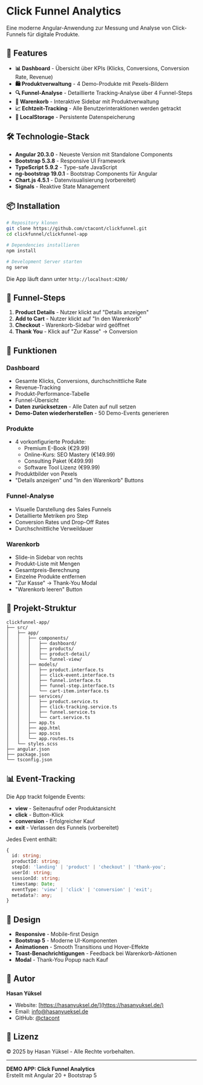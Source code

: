 # Click Funnel Analytics

Eine moderne Angular-Anwendung zur Messung und Analyse von Click-Funnels für digitale Produkte.

## 🚀 Features

- **📊 Dashboard** - Übersicht über KPIs (Klicks, Conversions, Conversion Rate, Revenue)
- **🛍️ Produktverwaltung** - 4 Demo-Produkte mit Pexels-Bildern
- **🔍 Funnel-Analyse** - Detaillierte Tracking-Analyse über 4 Funnel-Steps
- **🛒 Warenkorb** - Interaktive Sidebar mit Produktverwaltung
- **📈 Echtzeit-Tracking** - Alle Benutzerinteraktionen werden getrackt
- **💾 LocalStorage** - Persistente Datenspeicherung

## 🛠️ Technologie-Stack

- **Angular 20.3.0** - Neueste Version mit Standalone Components
- **Bootstrap 5.3.8** - Responsive UI Framework
- **TypeScript 5.9.2** - Type-safe JavaScript
- **ng-bootstrap 19.0.1** - Bootstrap Components für Angular
- **Chart.js 4.5.1** - Datenvisualisierung (vorbereitet)
- **Signals** - Reaktive State Management

## 📦 Installation

```bash
# Repository klonen
git clone https://github.com/ctacont/clickfunnel.git
cd clickfunnel/clickfunnel-app

# Dependencies installieren
npm install

# Development Server starten
ng serve
```

Die App läuft dann unter `http://localhost:4200/`

## 🎯 Funnel-Steps

1. **Product Details** - Nutzer klickt auf "Details anzeigen"
2. **Add to Cart** - Nutzer klickt auf "In den Warenkorb"
3. **Checkout** - Warenkorb-Sidebar wird geöffnet
4. **Thank You** - Klick auf "Zur Kasse" → Conversion

## 📱 Funktionen

### Dashboard
- Gesamte Klicks, Conversions, durchschnittliche Rate
- Revenue-Tracking
- Produkt-Performance-Tabelle
- Funnel-Übersicht
- **Daten zurücksetzen** - Alle Daten auf null setzen
- **Demo-Daten wiederherstellen** - 50 Demo-Events generieren

### Produkte
- 4 vorkonfigurierte Produkte:
  - Premium E-Book (€29.99)
  - Online-Kurs: SEO Mastery (€149.99)
  - Consulting Paket (€499.99)
  - Software Tool Lizenz (€99.99)
- Produktbilder von Pexels
- "Details anzeigen" und "In den Warenkorb" Buttons

### Funnel-Analyse
- Visuelle Darstellung des Sales Funnels
- Detaillierte Metriken pro Step
- Conversion Rates und Drop-Off Rates
- Durchschnittliche Verweildauer

### Warenkorb
- Slide-in Sidebar von rechts
- Produkt-Liste mit Mengen
- Gesamtpreis-Berechnung
- Einzelne Produkte entfernen
- "Zur Kasse" → Thank-You Modal
- "Warenkorb leeren" Button

## 🔧 Projekt-Struktur

```
clickfunnel-app/
├── src/
│   ├── app/
│   │   ├── components/
│   │   │   ├── dashboard/
│   │   │   ├── products/
│   │   │   ├── product-detail/
│   │   │   └── funnel-view/
│   │   ├── models/
│   │   │   ├── product.interface.ts
│   │   │   ├── click-event.interface.ts
│   │   │   ├── funnel.interface.ts
│   │   │   ├── funnel-step.interface.ts
│   │   │   └── cart-item.interface.ts
│   │   ├── services/
│   │   │   ├── product.service.ts
│   │   │   ├── click-tracking.service.ts
│   │   │   ├── funnel.service.ts
│   │   │   └── cart.service.ts
│   │   ├── app.ts
│   │   ├── app.html
│   │   ├── app.scss
│   │   └── app.routes.ts
│   └── styles.scss
├── angular.json
├── package.json
└── tsconfig.json
```

## 📊 Event-Tracking

Die App trackt folgende Events:

- **view** - Seitenaufruf oder Produktansicht
- **click** - Button-Klick
- **conversion** - Erfolgreicher Kauf
- **exit** - Verlassen des Funnels (vorbereitet)

Jedes Event enthält:
```typescript
{
  id: string;
  productId: string;
  stepId: 'landing' | 'product' | 'checkout' | 'thank-you';
  userId: string;
  sessionId: string;
  timestamp: Date;
  eventType: 'view' | 'click' | 'conversion' | 'exit';
  metadata?: any;
}
```

## 🎨 Design

- **Responsive** - Mobile-first Design
- **Bootstrap 5** - Moderne UI-Komponenten
- **Animationen** - Smooth Transitions und Hover-Effekte
- **Toast-Benachrichtigungen** - Feedback bei Warenkorb-Aktionen
- **Modal** - Thank-You Popup nach Kauf

## 👤 Autor

**Hasan Yüksel**
- Website: [https://hasanyuksel.de/](https://hasanyuksel.de/)
- Email: info@hasanyueksel.de
- GitHub: [@ctacont](https://github.com/ctacont/)

## 📄 Lizenz

© 2025 by Hasan Yüksel - Alle Rechte vorbehalten.

---

**DEMO APP: Click Funnel Analytics**  
Erstellt mit Angular 20 + Bootstrap 5
